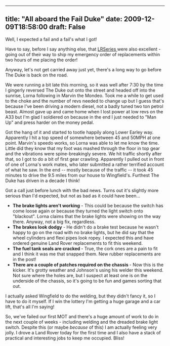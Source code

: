 
---
title: "All aboard the Fail Duke"
date: 2009-12-09T18:58:00
draft: False
---

Well, I expected a fail and a <span>fail's</span> what I got!

Have to say, before I say anything else, that [<span>LRSeries</span> ](http://www.lrseries.com)were also excellent - going out of their way to ship my emergency order of replacements within two hours of me placing the order!

Anyway, let's not get carried away just yet, there's a long way to go before The Duke is back on the road.

We were running a bit late this morning, so it was well after 7:30 by the time I gingerly reversed The Duke out onto the street and headed off into the sunrise, Lorna following in Marvin the <span>Mondeo</span>.  Took me a while to get used to the choke and the number of revs needed to change up but I guess that's because I've been driving a modern diesel, not a badly tuned two ton petrol beast.  Almost gave up and came home when I lost power at low revs on the A33 but I'm glad I soldiered on because in the end I just needed to "Man Up" and press harder on the money pedal.

Got the hang of it and started to tootle happily along Lower <span>Earley</span> way.  Apparently I hit a top speed of somewhere between 45 and 50MPH at one point.  Marvin's <span>speedo</span> works, so Lorna was able to let me know the time.  Little did they know that my foot was mashed through the floor in top gear and the vibrations were spine-<span>breakingly</span> severe.  We hit traffic shortly after that, so I got to do a bit of first gear crawling.  Apparently I pulled out in front of one of Lorna's work mates, who later submitted a rather terrified account of what he saw.  In the end -- mostly because of the traffic -- it took 45 minutes to drive the 9.5 miles from our house to <span>Wingfield's</span>.  Furthest The Duke has driven in a decade I think!

Got a call just before lunch with the bad news.  Turns out it's slightly more serious than I'd expected, but not as bad as it could have been...
<ul><li><span style="font-weight: bold;">The brake lights aren't working</span> - This could be because the switch has come loose again or because they turned the light switch onto "blackout".  Lorna claims that the brake lights were showing on the way there.  Anyway, not a big fix, regardless.</li><li><span style="font-weight: bold;">The brakes look dodgy</span> - He didn't do a brake test because he wasn't happy to go on the road with no brake lights, but he did say that the wheel cylinders and <span>flexi</span> pipes look ropey.  I expected this and have ordered genuine Land Rover replacements to fit this weekend.</li><li><span style="font-weight: bold;">The fuel tank seals are cracked </span>- True, the cork ones are a pain to fit and I think it was me that snapped them.  New rubber replacements are in the post!</li><li><span style="font-weight: bold;">There are a couple of patches required on the chassis </span>- Now this is the kicker.  It's grotty weather and Johnson's using his welder this weekend.  Not sure where the holes are, but I suspect at least one is on the underside of the chassis, so it's going to be fun and games sorting that out.</li></ul>I actually asked <span>Wingfield</span> to do the welding, but they didn't fancy it, so I have to do it myself.  If I win the lottery I'm getting a huge garage and a car lift, that's all I'm saying!

So, we've failed our first MOT and there's a huge amount of work to do in the next couple of weeks - including welding and the dreaded brake light switch.  Despite this (or maybe <span style="font-style: italic;">because</span> of this) I am actually feeling very jolly.  I drove a Land Rover today for the first time and I also have a stack of practical and interesting jobs to keep me occupied.  Bliss!
